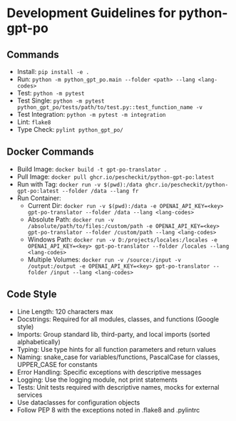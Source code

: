 # Development Guidelines for python-gpt-po

## Commands

- Install: `pip install -e .`
- Run: `python -m python_gpt_po.main --folder <path> --lang <lang-codes>`
- Test: `python -m pytest`
- Test Single: `python -m pytest python_gpt_po/tests/path/to/test.py::test_function_name -v`
- Test Integration: `python -m pytest -m integration`
- Lint: `flake8`
- Type Check: `pylint python_gpt_po/`

## Docker Commands

- Build Image: `docker build -t gpt-po-translator .`
- Pull Image: `docker pull ghcr.io/pescheckit/python-gpt-po:latest`
- Run with Tag: `docker run -v $(pwd):/data ghcr.io/pescheckit/python-gpt-po:latest --folder /data --lang fr`
- Run Container: 
  - Current Dir: `docker run -v $(pwd):/data -e OPENAI_API_KEY=<key> gpt-po-translator --folder /data --lang <lang-codes>`
  - Absolute Path: `docker run -v /absolute/path/to/files:/custom/path -e OPENAI_API_KEY=<key> gpt-po-translator --folder /custom/path --lang <lang-codes>`
  - Windows Path: `docker run -v D:/projects/locales:/locales -e OPENAI_API_KEY=<key> gpt-po-translator --folder /locales --lang <lang-codes>`
  - Multiple Volumes: `docker run -v /source:/input -v /output:/output -e OPENAI_API_KEY=<key> gpt-po-translator --folder /input --lang <lang-codes>`

## Code Style

- Line Length: 120 characters max
- Docstrings: Required for all modules, classes, and functions (Google style)
- Imports: Group standard lib, third-party, and local imports (sorted alphabetically)
- Typing: Use type hints for all function parameters and return values
- Naming: snake_case for variables/functions, PascalCase for classes, UPPER_CASE for constants
- Error Handling: Specific exceptions with descriptive messages
- Logging: Use the logging module, not print statements
- Tests: Unit tests required with descriptive names, mocks for external services
- Use dataclasses for configuration objects
- Follow PEP 8 with the exceptions noted in .flake8 and .pylintrc